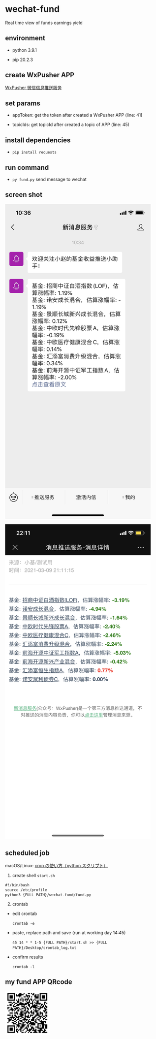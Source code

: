 # wechat-fund

Real time view of funds earnings yield

## environment

- python 3.9.1

- pip 20.2.3

## create WxPusher APP

[WxPusher 微信信息推送服务](https://wxpusher.zjiecode.com/admin/)

## set params

- appToken: get the token after created a WxPusher APP (line: 41)

- topicIds: get topicId after created a topic of APP (line: 45)

## install dependencies

- `pip install requests`

## run command

- `py fund.py` send message to wechat

## screen shot

![image](https://github.com/peepa857/wechat-fund/blob/master/image/wx-message.png)

![image](https://github.com/peepa857/wechat-fund/blob/master/image/version-2.png)

## scheduled job

macOS/Linux: [cron の使い方（python スクリプト）](https://qiita.com/saira/items/76a5538a6b2556f6b339)

1. create shell `start.sh`

```shell
#!/bin/bash
source /etc/profile
python3 {FULL PATH}/wechat-fund/fund.py
```

2. crontab

- edit crontab

  `crontab -e`

- paste, replace path and save (run at working day 14:45)

  `45 14 * * 1-5 {FULL PATH}/start.sh >> {FULL PATH}/Desktop/crontab_log.txt`

- confirm results

  `crontab -l`

## my fund APP QRcode

![image](https://github.com/peepa857/wechat-fund/blob/master/image/qrcode.png)
